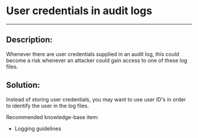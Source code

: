 # User credentials in audit logs
-------

## Description:

Whenever there are user credentials supplied in an audit log,
this could become a risk whenever an attacker could gain access to one of these log files.

## Solution:

Instead of storing user credentials, you may want to use user ID's in order to
identify the user in the log files.

Recommended knowledge-base item:

- Logging guidelines
